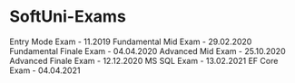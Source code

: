 # SoftUni-Exams
Entry Mode Exam - 11.2019
Fundamental Mid Exam - 29.02.2020
Fundamental Finale Exam - 04.04.2020
Advanced Mid Exam - 25.10.2020
Advanced Finale Exam - 12.12.2020
MS SQL Exam - 13.02.2021
EF Core Exam - 04.04.2021
